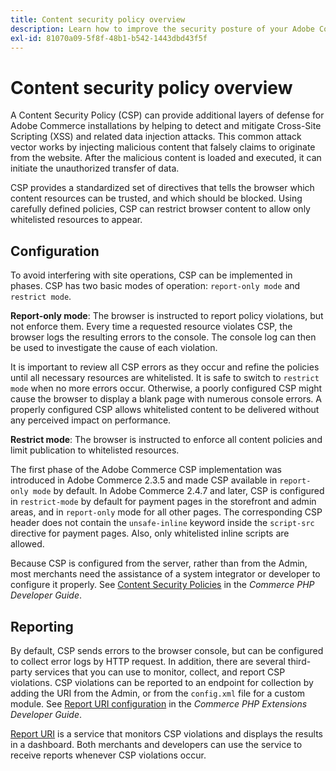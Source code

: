 ```yaml
---
title: Content security policy overview
description: Learn how to improve the security posture of your Adobe Commerce or Magento Open Source store using a content security policy.
exl-id: 81070a09-5f8f-48b1-b542-1443dbd43f5f
---
```

# Content security policy overview

A Content Security Policy (CSP) can provide additional layers of defense for Adobe Commerce installations by helping to detect and mitigate Cross-Site Scripting (XSS) and related data injection attacks. This common attack vector works by injecting malicious content that falsely claims to originate from the website. After the malicious content is loaded and executed, it can initiate the unauthorized transfer of data.

CSP provides a standardized set of directives that tells the browser which content resources can be trusted, and which should be blocked. Using carefully defined policies, CSP can restrict browser content to allow only whitelisted resources to appear.

## Configuration

To avoid interfering with site operations, CSP can be implemented in phases. CSP has two basic modes of operation: `report-only mode` and `restrict mode`.

**Report-only mode**: The browser is instructed to report policy violations, but not enforce them. Every time a requested resource violates CSP, the browser logs the resulting errors to the console. The console log can then be used to investigate the cause of each violation.

It is important to review all CSP errors as they occur and refine the policies until all necessary resources are whitelisted. It is safe to switch to `restrict mode` when no more errors occur. Otherwise, a poorly configured CSP might cause the browser to display a blank page with numerous console errors. A properly configured CSP allows whitelisted content to be delivered without any perceived impact on performance.

**Restrict mode**: The browser is instructed to enforce all content policies and limit publication to whitelisted resources.

The first phase of the Adobe Commerce CSP implementation was introduced in Adobe Commerce 2.3.5 and made CSP available in `report-only mode` by default.  In Adobe Commerce 2.4.7 and later, CSP is configured in `restrict-mode` by default for payment pages in the storefront and admin areas, and in `report-only` mode for all other pages. The corresponding CSP header does not contain the `unsafe-inline` keyword inside the `script-src` directive for payment pages. Also, only whitelisted inline scripts are allowed.

Because CSP is configured from the server, rather than from the Admin, most merchants need the assistance of a system integrator or developer to configure it properly. See [Content Security Policies](https://developer.adobe.com/commerce/php/development/security/content-security-policies/) in the _Commerce PHP Developer Guide_.


## Reporting

By default, CSP sends errors to the browser console, but can be configured to collect error logs by HTTP request. In addition, there are several third-party services that you can use to monitor, collect, and report CSP violations. CSP violations can be reported to an endpoint for collection by adding the URI from the Admin, or from the `config.xml` file for a custom module.  See [Report URI configuration](https://developer.adobe.com/commerce/php/development/security/content-security-policies/#report-uri-configuration) in the _Commerce PHP Extensions Developer Guide_.

[Report URI](https://report-uri.io/) is a service that monitors CSP violations and displays the results in a dashboard. Both merchants and developers can use the service to receive reports whenever CSP violations occur.
